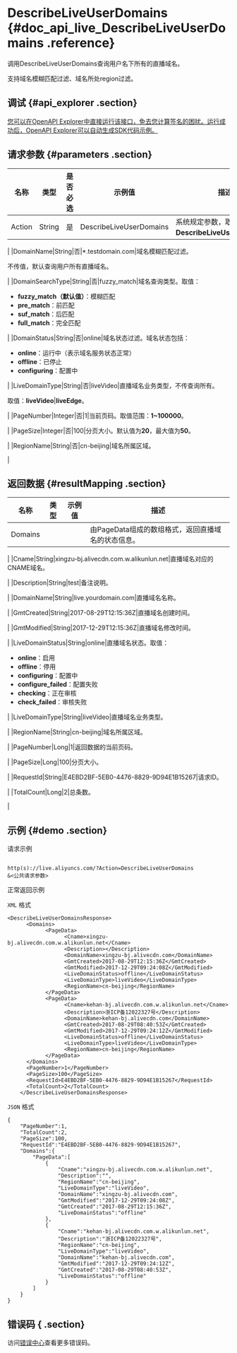 # DescribeLiveUserDomains {#doc_api_live_DescribeLiveUserDomains .reference}

调用DescribeLiveUserDomains查询用户名下所有的直播域名。

支持域名模糊匹配过滤、域名所处region过滤。

## 调试 {#api_explorer .section}

[您可以在OpenAPI Explorer中直接运行该接口，免去您计算签名的困扰。运行成功后，OpenAPI Explorer可以自动生成SDK代码示例。](https://api.aliyun.com/#product=live&api=DescribeLiveUserDomains&type=RPC&version=2016-11-01)

## 请求参数 {#parameters .section}

|名称|类型|是否必选|示例值|描述|
|--|--|----|---|--|
|Action|String|是|DescribeLiveUserDomains|系统规定参数，取值：**DescribeLiveUserDomains**。

 |
|DomainName|String|否|\*.testdomain.com|域名模糊匹配过滤。

 不传值，默认查询用户所有直播域名。

 |
|DomainSearchType|String|否|fuzzy\_match|域名查询类型。取值：

 -   **fuzzy\_match（默认值）**：模糊匹配
-   **pre\_match**：前匹配
-   **suf\_match**：后匹配
-   **full\_match**：完全匹配

 |
|DomainStatus|String|否|online|域名状态过滤。域名状态包括：

 -   **online**：运行中（表示域名服务状态正常）
-   **offline**：已停止
-   **configuring**：配置中

 |
|LiveDomainType|String|否|liveVideo|直播域名业务类型，不传查询所有。

 取值：**liveVideo**|**liveEdge**。

 |
|PageNumber|Integer|否|1|当前页码。取值范围：**1~100000**。

 |
|PageSize|Integer|否|100|分页大小。默认值为**20**，最大值为**50**。

 |
|RegionName|String|否|cn-beijing|域名所属区域。

 |

## 返回数据 {#resultMapping .section}

|名称|类型|示例值|描述|
|--|--|---|--|
|Domains| | |由PageData组成的数组格式，返回直播域名的状态信息。

 |
|Cname|String|xingzu-bj.alivecdn.com.w.alikunlun.net|直播域名对应的CNAME域名。

 |
|Description|String|test|备注说明。

 |
|DomainName|String|live.yourdomain.com|直播域名名称。

 |
|GmtCreated|String|2017-08-29T12:15:36Z|直播域名创建时间。

 |
|GmtModified|String|2017-12-29T12:15:36Z|直播域名修改时间。

 |
|LiveDomainStatus|String|online|直播域名状态。取值：

 -   **online**：启用
-   **offline**：停用
-   **configuring**：配置中
-   **configure\_failed**：配置失败
-   **checking**：正在审核
-   **check\_failed**：审核失败

 |
|LiveDomainType|String|liveVideo|直播域名业务类型。

 |
|RegionName|String|cn-beijing|域名所属区域。

 |
|PageNumber|Long|1|返回数据的当前页码。

 |
|PageSize|Long|100|分页大小。

 |
|RequestId|String|E4EBD2BF-5EB0-4476-8829-9D94E1B15267|请求ID。

 |
|TotalCount|Long|2|总条数。

 |

## 示例 {#demo .section}

请求示例

``` {#request_demo}

http(s)://live.aliyuncs.com/?Action=DescribeLiveUserDomains
&<公共请求参数>

```

正常返回示例

`XML` 格式

``` {#xml_return_success_demo}
<DescribeLiveUserDomainsResponse>
      <Domains>
		    <PageData>
			      <Cname>xingzu-bj.alivecdn.com.w.alikunlun.net</Cname>
			      <Description></Description>
			      <DomainName>xingzu-bj.alivecdn.com</DomainName>
			      <GmtCreated>2017-08-29T12:15:36Z</GmtCreated>
			      <GmtModified>2017-12-29T09:24:08Z</GmtModified>
			      <LiveDomainStatus>offline</LiveDomainStatus>
			      <LiveDomainType>liveVideo</LiveDomainType>
			      <RegionName>cn-beijing</RegionName>
		    </PageData>
		    <PageData>
			      <Cname>kehan-bj.alivecdn.com.w.alikunlun.net</Cname>
			      <Description>浙ICP备12022327号</Description>
			      <DomainName>kehan-bj.alivecdn.com</DomainName>
			      <GmtCreated>2017-08-29T08:40:53Z</GmtCreated>
			      <GmtModified>2017-12-29T09:24:12Z</GmtModified>
			      <LiveDomainStatus>offline</LiveDomainStatus>
			      <LiveDomainType>liveVideo</LiveDomainType>
			      <RegionName>cn-beijing</RegionName>
		    </PageData>
	  </Domains>
	  <PageNumber>1</PageNumber>
	  <PageSize>100</PageSize>
	  <RequestId>E4EBD2BF-5EB0-4476-8829-9D94E1B15267</RequestId>
	  <TotalCount>2</TotalCount>
    </DescribeLiveUserDomainsResponse>
```

`JSON` 格式

``` {#json_return_success_demo}
{
	"PageNumber":1,
	"TotalCount":2,
	"PageSize":100,
	"RequestId":"E4EBD2BF-5EB0-4476-8829-9D94E1B15267",
	"Domains":{
		"PageData":[
			{
				"Cname":"xingzu-bj.alivecdn.com.w.alikunlun.net",
				"Description":"",
				"RegionName":"cn-beijing",
				"LiveDomainType":"liveVideo",
				"DomainName":"xingzu-bj.alivecdn.com",
				"GmtModified":"2017-12-29T09:24:08Z",
				"GmtCreated":"2017-08-29T12:15:36Z",
				"LiveDomainStatus":"offline"
			},
			{
				"Cname":"kehan-bj.alivecdn.com.w.alikunlun.net",
				"Description":"浙ICP备12022327号",
				"RegionName":"cn-beijing",
				"LiveDomainType":"liveVideo",
				"DomainName":"kehan-bj.alivecdn.com",
				"GmtModified":"2017-12-29T09:24:12Z",
				"GmtCreated":"2017-08-29T08:40:53Z",
				"LiveDomainStatus":"offline"
			}
		]
	}
}
```

## 错误码 { .section}

访问[错误中心](https://error-center.aliyun.com/status/product/live)查看更多错误码。

